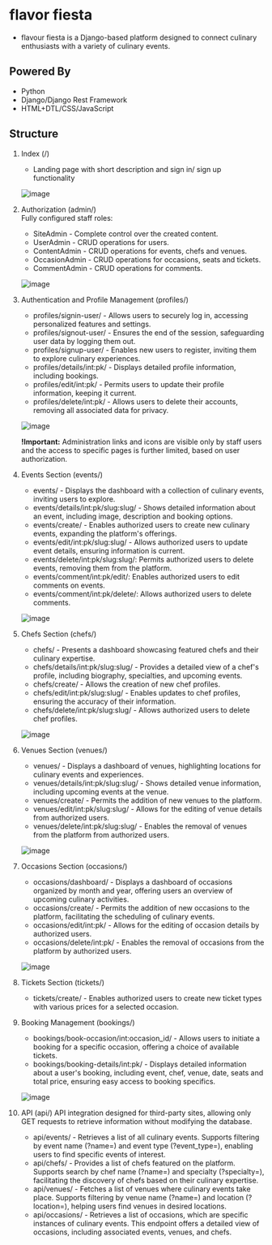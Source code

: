 # flavor fiesta
- flavour fiesta is a Django-based platform designed to connect culinary enthusiasts with a variety of culinary events.

## Powered By
- Python
- Django/Django Rest Framework
- HTML+DTL/CSS/JavaScript
  
## Structure

1. Index (/)
   - Landing page with short description and sign in/ sign up functionality

   ![image](screenshots/index.png)

3. Authorization (admin/) \
	Fully configured staff roles:
   - SiteAdmin - Complete control over the created content.
   - UserAdmin - CRUD operations for users.
   - ContentAdmin - CRUD operations for events, chefs and venues.
   - OccasionAdmin - CRUD operations for occasions, seats and tickets.
   - CommentAdmin - CRUD operations for comments.

	![image](screenshots/admin.png)

4. Authentication and Profile Management (profiles/)
	- profiles/signin-user/ - Allows users to securely log in, accessing personalized features and settings.
	- profiles/signout-user/ - Ensures the end of the session, safeguarding user data by logging them out.
	- profiles/signup-user/ - Enables new users to register, inviting them to explore culinary experiences.
	- profiles/details/int:pk/ - Displays detailed profile information, including bookings.
	- profiles/edit/int:pk/ - Permits users to update their profile information, keeping it current.
	- profiles/delete/int:pk/ - Allows users to delete their accounts, removing all associated data for privacy.

	![image](screenshots/profile.png)

	<strong>!Important:</strong> Administration links and icons are visible only by staff users and the access to specific pages is further limited, based on user authorization.

5. Events Section (events/)
	- events/ - Displays the dashboard with a collection of culinary events, inviting users to explore.
	- events/details/int:pk/slug:slug/ - Shows detailed information about an event, including image, description and booking options.
	- events/create/ - Enables authorized users to create new culinary events, expanding the platform's offerings.
	- events/edit/int:pk/slug:slug/ - Allows authorized users to update event details, ensuring information is current.
	- events/delete/int:pk/slug:slug/: Permits authorized users to delete events, removing them from the platform.
	- events/comment/int:pk/edit/: Enables authorized users to edit comments on events.
	- events/comment/int:pk/delete/: Allows authorized users to delete comments.

	![image](screenshots/events.png)

6. Chefs Section (chefs/)
	- chefs/ - Presents a dashboard showcasing featured chefs and their culinary expertise.
	- chefs/details/int:pk/slug:slug/ - Provides a detailed view of a chef's profile, including biography, specialties, and upcoming events.
	- chefs/create/ - Allows the creation of new chef profiles.
	- chefs/edit/int:pk/slug:slug/ - Enables updates to chef profiles, ensuring the accuracy of their information.
	- chefs/delete/int:pk/slug:slug/ - Allows authorized users to delete chef profiles.

	![image](screenshots/chefs.png)

7. Venues Section (venues/)
	- venues/ -  Displays a dashboard of venues, highlighting locations for culinary events and experiences.
	- venues/details/int:pk/slug:slug/ - Shows detailed venue information, including upcoming events at the venue.
	- venues/create/ - Permits the addition of new venues to the platform.
	- venues/edit/int:pk/slug:slug/ - Allows for the editing of venue details from authorized users.
	- venues/delete/int:pk/slug:slug/ - Enables the removal of venues from the platform from authorized users.

	![image](screenshots/venues.png)

8. Occasions Section (occasions/)
    - occasions/dashboard/ - Displays a dashboard of occasions organized by month and year, offering users an overview of upcoming culinary activities.
	- occasions/create/ - Permits the addition of new occasions to the platform, facilitating the scheduling of culinary events.
	- occasions/edit/int:pk/ - Allows for the editing of occasion details by authorized users.
	- occasions/delete/int:pk/ - Enables the removal of occasions from the platform by authorized users.

	![image](screenshots/occasions.png)

9. Tickets Section (tickets/)
    - tickets/create/ - Enables authorized users to create new ticket types with various prices for a selected occasion.

10. Booking Management (bookings/)
	- bookings/book-occasion/int:occasion_id/ - Allows users to initiate a booking for a specific occasion, offering a choice of available tickets.
	- bookings/booking-details/int:pk/ - Displays detailed information about a user's booking, including event, chef, venue, date, seats and  total price, ensuring easy access to booking specifics.

	![image](screenshots/booking.png)

11. API (api/)
	API integration designed for third-party sites, allowing only GET requests to retrieve information without modifying the database.
	- api/events/ - Retrieves a list of all culinary events. Supports filtering by event name (?name=) and event type (?event_type=), enabling users to find specific events of interest.
	- api/chefs/ - Provides a list of chefs featured on the platform. Supports search by chef name (?name=) and specialty (?specialty=), facilitating the discovery of chefs based on their culinary expertise.
	- api/venues/ - Fetches a list of venues where culinary events take place. Supports filtering by venue name (?name=) and location (?location=), helping users find venues in desired locations.
	- api/occasions/ - Retrieves a list of occasions, which are specific instances of culinary events. This endpoint offers a detailed view of occasions, including associated events, venues, and chefs.
   	